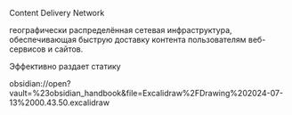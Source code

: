 Content Delivery Network

географически распределённая сетевая инфраструктура, обеспечивающая быструю доставку контента пользователям веб-сервисов и сайтов.

Эффективно раздает статику



obsidian://open?vault=%23obsidian_handbook&file=Excalidraw%2FDrawing%202024-07-13%2000.43.50.excalidraw